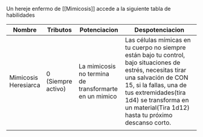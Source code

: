 Un hereje enfermo de [[Mimicosis]] accede a la siguiente tabla de habilidades

| Nombre                   | Tributos              | Potenciacion                                             | Despotenciacion                                                                                                                                                                                                                                                  |
| ------------------------ | --------------------- | -------------------------------------------------------- | ---------------------------------------------------------------------------------------------------------------------------------------------------------------------------------------------------------------------------------------------------------------- |
| Mimicosis <br>Heresiarca | 0<br>(Siempre activo) | La mimicosis no termina<br>de transformarte en un mimico | Las células mímicas en tu cuerpo no siempre están bajo tu control, bajo situaciones de estrés, necesitas tirar una salvación de CON 15, si la fallas, una de tus extremidades(tira 1d4) se transforma en un material(Tira 1d12) hasta tu próximo descanso corto. |
|                          |                       |                                                          |                                                                                                                                                                                                                                                                  |
